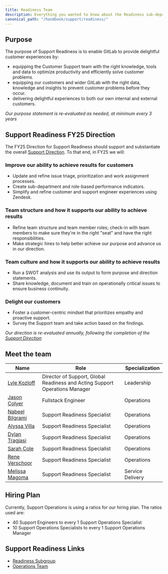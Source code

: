 ```yaml
---
title: Readiness Team
description: Everything you wanted to know about the Readiness sub-department
canonical_path: "/handbook/support/readiness/"
---
```


## Purpose

The purpose of Support Readiness is to enable GitLab to provide delightful customer experiences by:

- equipping the Customer Support team with the right knowledge, tools and data to optimize productivity and efficiently solve customer problems.
- equipping our customers and wider GitLab with the right data, knowledge and insights to prevent customer problems before they occur.
- delivering delightful experiences to both our own internal and external customers.

*Our purpose statement is re-evaluated as needed, at minimum every 3 years*

## Support Readiness FY25 Direction

The FY25 Direction for Support Readiness should support and substantiate the overall [Support Direction](/handbook/support/#fy25-direction). To that end, in FY25 we will:

### Improve our ability to achieve results for customers

- Update and refine issue triage, prioritization and work assignment processes.
- Create sub-department and role-based performance indicators.
- Simplify and refine customer and support engineer experiences using Zendesk.

### Team structure and how it supports our ability to achieve results

- Refine team structure and team member roles; check-in with team members to make sure they're in the right "seat" and have the right responsibilities.
- Make strategic hires to help better achieve our purpose and advance us in our direction.

### Team culture and how it supports our ability to achieve results

- Run a SWOT analysis and use its output to form purpose and direction statements.
- Share knowledge, document and train on operationally critical issues to ensure business continuity.

### Delight our customers

- Foster a customer-centric mindset that prioritizes empathy and proactive support.
- Survey the Support team and take action based on the findings.

*Our direction is re-evaluated annually, following the completion of the [Support Direction](/handbook/support/#fy25-direction)*

## Meet the team

| Name                                                  | Role                                  | Specialization                             |
|-------------------------------------------------------|---------------------------------------|---------------------------|
| [Lyle Kozloff](https://gitlab.com/lyle)               | Director of Support, Global Readiness and Acting Support Operations Manager | Leadership |
| [Jason Colyer](https://gitlab.com/jcolyer)            | Fullstack Engineer                   | Operations |
| [Nabeel Bilgrami](https://gitlab.com/nabeel.bilgrami) | Support Readiness Specialist         | Operations |
| [Alyssa Villa](https://gitlab.com/avilla4)            | Support Readiness Specialist         | Operations |
| [Dylan Tragjasi](https://gitlab.com/dtragjasi)        | Support Readiness Specialist         | Operations |
| [Sarah Cole](https://gitlab.com/Secole)               | Support Readiness Specialist         | Operations |
| [Rene Verschoor](https://gitlab.com/rverschoor)       | Support Readiness Specialist         | Operations |
| [Melissa Magoma](https://gitlab.com/Melissa_Magoma)   | Support Readiness Specialist         | Service Delivery |

## Hiring Plan

Currently, Support Operations is using a ratios for our hiring plan. The ratios
used are:

- 40 Support Engineers to every 1 Support Operations Specialist
- 10 Support Operations Specialists to every 1 Support Operations Manager

## Support Readiness Links

- [Readiness Subgroup](https://gitlab.com/gitlab-com/support/readiness)
- [Operations Team](./operations)
